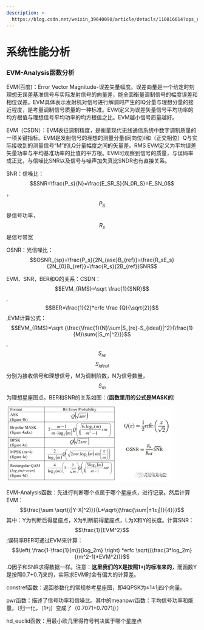 ```yaml
---
description: >-
  https://blog.csdn.net/weixin_39640090/article/details/110816614?ops_request_misc=%257B%2522request%255Fid%2522%253A%2522162218424116780366554082%2522%252C%2522scm%2522%253A%252220140713.130102334..%25
---
```


# 系统性能分析

### EVM-Analysis函数分析

EVM\(百度\)：Error Vector Magnitude-误差矢量幅度。误差向量是一个给定时刻理想无误差基准信号与实际发射信号的向量差，能全面衡量调制信号的幅度误差和相位误差。EVM具体表示发射机对信号进行解调时产生的IQ分量与理想分量的接近程度，是考量调制信号质量的一种标准。EVM定义为误差矢量信号平均功率的均方根值与理想信号平均功率的均方根值之比。EVM越小信号质量越好。

EVM（CSDN）：EVM表征调制精度，是衡量现代无线通信系统中数字调制质量的一项关键指标。EVM是发射信号的理想的测量分量\(同向位\)I和（正交相位）Q与实际接收到的测量信号“M”的I,Q分量幅度之间的矢量差。RMS EVM定义为平均误差矢量功率与平均基准功率的比值的平方根。EVM可观察到信号的质量，与误码率成正比，与信噪比SNR以及信号与噪声加失真比SNDR也有直接关系。

SNR：信噪比：$$SNR=\frac{P_s}{N}=\frac{E_SR_S}{N_0R_S}=E_SN_0$$，$$P_S$$是信号功率，$$R_s$$是信号带宽

OSNR：光信噪比：$$OSNR_{sp}=\frac{P_s}{2N_{ase}B_{ref}}=\frac{R_sE_s}{2N_{0}B_{ref}}=\frac{R_s}{2B_{ref}}SNR$$

EVM、SNR，BER和Q的关系：CSDN：$$EVM_{RMS}=\sqrt \frac{1}{SNR}$$,$$BER=\frac{1}{2}*erfc  \frac {Q}{\sqrt{2}}$$,EVM计算公式：$$EVM_{RMS}=\sqrt {\frac{\frac{1}{N}\sum|S_{re}-S_{ideal}|^2}{\frac{1}{M}\sum{|S_m|^2}}}$$,$$S_{re}$$$$S_{ideal}$$分别为接收信号和理想信号，M为调制阶数，N为信号数量，$$S_m$$为理想星座图点。BER和SNR的关系如图：\(**函数里用的公式是MASK的**\)

![&#x5E38;&#x89C1;&#x8C03;&#x5236;&#x683C;&#x5F0F;&#x7684;BER&#x548C;SNR&#x5173;&#x7CFB;](.gitbook/assets/ber.jpg)

EVM-Analysis函数：先进行判断哪个点属于哪个星座点，进行记录。然后计算EVM：$$\frac{\sum \sqrt{(|Y-X|^2)}}{L*\sqrt{(\frac{\sum|±1±j|)}{4}}}$$其中：Y为判断后得星座点，X为判断前得星座点，L为X和Y的长度。计算SNR：$$\frac{1}{EVM^2}$$;误码率BER可通过EVM来计算：$$\left( \frac{1-\frac{1}{m}}{log_2m} \right) *erfc \sqrt{(\frac{3*log_2m}{(m^2-1)*EVM^2})}$$.Q因子和SNR求得数据一样。注意：**这里我们的X是按照1+j的标准来的**，而函数Y是按照0.7+0.7j来的，实际求EVM时会有偏大的计算差。

constref函数：返回参数化的常规参考星座图，即4QPSK为±1±1j四个向量。

pwr函数：描述了信号功率和信噪比。其中的meanpwr函数：平均信号功率和能量。（归一化，（1+j）变成了（0.7071+0.7071j））

hd\_euclid函数：用最小欧几里得符号判决属于哪个星座点

